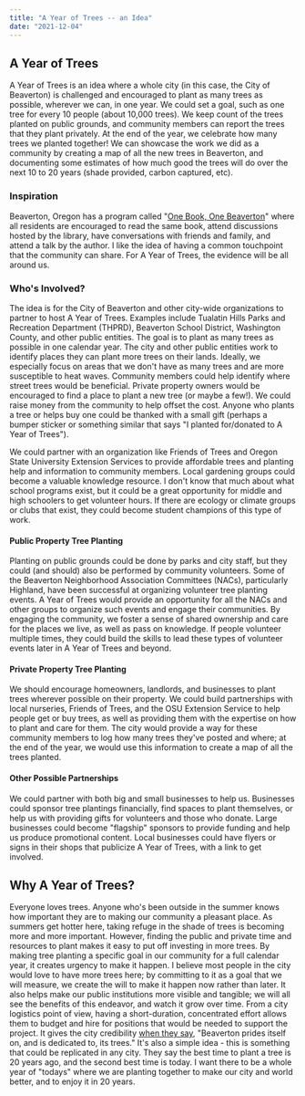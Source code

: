 ```yaml
---
title: "A Year of Trees -- an Idea"
date: "2021-12-04"
---
```


## A Year of Trees

A Year of Trees is an idea where a whole city (in this case, the City of Beaverton) is challenged and encouraged to plant as many trees as possible, wherever we can, in one year. We could set a goal, such as one tree for every 10 people (about 10,000 trees). We keep count of the trees planted on public grounds, and community members can report the trees that they plant privately. At the end of the year, we celebrate how many trees we planted together! We can showcase the work we did as a community by creating a map of all the new trees in Beaverton, and documenting some estimates of how much good the trees will do over the next 10 to 20 years (shade provided, carbon captured, etc).

### Inspiration

Beaverton, Oregon has a program called "[One Book, One Beaverton](https://www.beavertonlibrary.org/385/One-Book-One-Beaverton)" where all residents are encouraged to read the same book, attend discussions hosted by the library, have conversations with friends and family, and attend a talk by the author. I like the idea of having a common touchpoint that the community can share. For A Year of Trees, the evidence will be all around us.

### Who's Involved?

The idea is for the City of Beaverton and other city-wide organizations to partner to host A Year of Trees. Examples include Tualatin Hills Parks and Recreation Department (THPRD), Beaverton School District, Washington County, and other public entities. The goal is to plant as many trees as possible in one calendar year. The city and other public entities work to identify places they can plant more trees on their lands. Ideally, we especially focus on areas that we don't have as many trees and are more susceptible to heat waves. Community members could help identify where street trees would be beneficial. Private property owners would be encouraged to find a place to plant a new tree (or maybe a few!). We could raise money from the community to help offset the cost. Anyone who plants a tree or helps buy one could be thanked with a small gift (perhaps a bumper sticker or something similar that says "I planted for/donated to A Year of Trees").

We could partner with an organization like Friends of Trees and Oregon State University Extension Services to provide affordable trees and planting help and information to community members. Local gardening groups could become a valuable knowledge resource. I don't know that much about what school programs exist, but it could be a great opportunity for middle and high schoolers to get volunteer hours. If there are ecology or climate groups or clubs that exist, they could become student champions of this type of work.

#### Public Property Tree Planting

Planting on public grounds could be done by parks and city staff, but they could (and should) also be performed by community volunteers. Some of the Beaverton Neighborhood Association Committees (NACs), particularly Highland, have been successful at organizing volunteer tree planting events. A Year of Trees would provide an opportunity for all the NACs and other groups to organize such events and engage their communities. By engaging the community, we foster a sense of shared ownership and care for the places we live, as well as pass on knowledge. If people volunteer multiple times, they could build the skills to lead these types of volunteer events later in A Year of Trees and beyond.

#### Private Property Tree Planting

We should encourage homeowners, landlords, and businesses to plant trees wherever possible on their property. We could build partnerships with local nurseries, Friends of Trees, and the OSU Extension Service to help people get or buy trees, as well as providing them with the expertise on how to plant and care for them. The city would provide a way for these community members to log how many trees they've posted and where; at the end of the year, we would use this information to create a map of all the trees planted.

#### Other Possible Partnerships

We could partner with both big and small businesses to help us. Businesses could sponsor tree plantings financially, find spaces to plant themselves, or help us with providing gifts for volunteers and those who donate. Large businesses could become "flagship" sponsors to provide funding and help us produce promotional content. Local businesses could have flyers or signs in their shops that publicize A Year of Trees, with a link to get involved.

## Why A Year of Trees?

Everyone loves trees. Anyone who's been outside in the summer knows how important they are to making our community a pleasant place. As summers get hotter here, taking refuge in the shade of trees is becoming more and more important. However, finding the public and private time and resources to plant makes it easy to put off investing in more trees. By making tree planting a specific goal in our community for a full calendar year, it creates urgency to make it happen. I believe most people in the city would love to have more trees here; by committing to it as a goal that we will measure, we create the will to make it happen now rather than later. It also helps make our public institutions more visible and tangible; we will all see the benefits of this endeavor, and watch it grow over time. From a city logistics point of view, having a short-duration, concentrated effort allows them to budget and hire for positions that would be needed to support the project. It gives the city credibility [when they say](https://www.beavertonoregon.gov/1095/Urban-Forestry), "Beaverton prides itself on, and is dedicated to, its trees." It's also a simple idea - this is something that could be replicated in any city. They say the best time to plant a tree is 20 years ago, and the second best time is today. I want there to be a whole year of "todays" where we are planting together to make our city and world better, and to enjoy it in 20 years.
